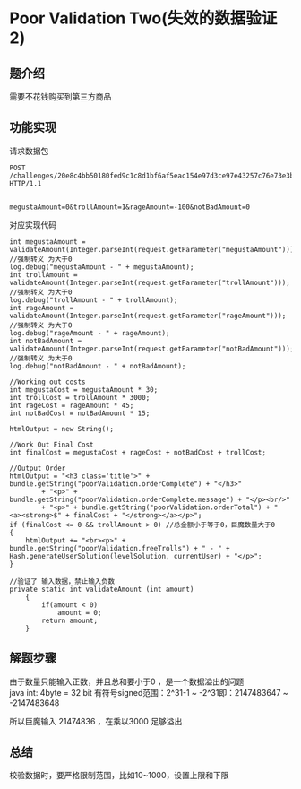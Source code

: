 #  Poor Validation Two(失效的数据验证 2)

## 题介绍
需要不花钱购买到第三方商品 

## 功能实现 

请求数据包  
```
POST /challenges/20e8c4bb50180fed9c1c8d1bf6af5eac154e97d3ce97e43257c76e73e3bbe5d5 HTTP/1.1


megustaAmount=0&trollAmount=1&rageAmount=-100&notBadAmount=0
```
对应实现代码   
```
int megustaAmount = validateAmount(Integer.parseInt(request.getParameter("megustaAmount"))); //强制转义 为大于0 
log.debug("megustaAmount - " + megustaAmount);
int trollAmount = validateAmount(Integer.parseInt(request.getParameter("trollAmount")));  //强制转义 为大于0 
log.debug("trollAmount - " + trollAmount);
int rageAmount = validateAmount(Integer.parseInt(request.getParameter("rageAmount"))); //强制转义 为大于0 
log.debug("rageAmount - " + rageAmount);
int notBadAmount = validateAmount(Integer.parseInt(request.getParameter("notBadAmount"))); //强制转义 为大于0 
log.debug("notBadAmount - " + notBadAmount);

//Working out costs
int megustaCost = megustaAmount * 30;
int trollCost = trollAmount * 3000;
int rageCost = rageAmount * 45;
int notBadCost = notBadAmount * 15;

htmlOutput = new String();

//Work Out Final Cost
int finalCost = megustaCost + rageCost + notBadCost + trollCost;

//Output Order
htmlOutput = "<h3 class='title'>" + bundle.getString("poorValidation.orderComplete") + "</h3>"
		+ "<p>" + bundle.getString("poorValidation.orderComplete.message") + "</p><br/>"
		+ "<p>" + bundle.getString("poorValidation.orderTotal") + " <a><strong>$" + finalCost + "</strong></a></p>";
if (finalCost <= 0 && trollAmount > 0) //总金额小于等于0，巨魔数量大于0 
{
	htmlOutput += "<br><p>" + bundle.getString("poorValidation.freeTrolls") + " - " + Hash.generateUserSolution(levelSolution, currentUser) + "</p>";
}

//验证了 输入数据，禁止输入负数
private static int validateAmount (int amount)
	{
		if(amount < 0)
			amount = 0;
		return amount;
	}
```
## 解题步骤  

由于数量只能输入正数，并且总和要小于0 ，是一个数据溢出的问题    
java  int: 4byte =  32 bit 有符号signed范围：2^31-1 ~ -2^31即：2147483647 ~ -2147483648   

所以巨魔输入 21474836 ，在乘以3000 足够溢出  

## 总结  

校验数据时，要严格限制范围，比如10~1000，设置上限和下限 


